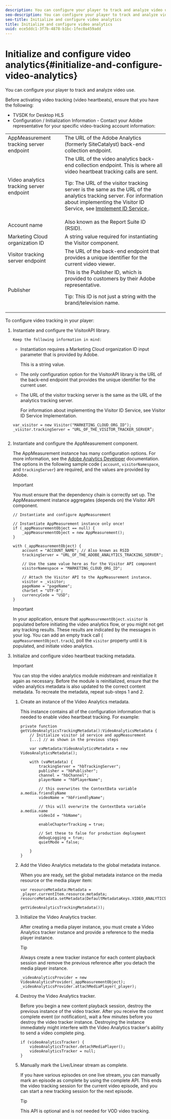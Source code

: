```yaml
---
description: You can configure your player to track and analyze video use.
seo-description: You can configure your player to track and analyze video use.
seo-title: Initialize and configure video analytics
title: Initialize and configure video analytics
uuid: ece5ddc1-3f7b-4878-b1bc-1fec0a459add
---
```


# Initialize and configure video analytics{#initialize-and-configure-video-analytics}

You can configure your player to track and analyze video use.

Before activating video tracking (video heartbeats), ensure that you have the following:

* TVSDK for Desktop HLS 
* Configuration / Initialization Information - Contact your Adobe representative for your specific video-tracking account information: 

<table id="table_3565328ABBEE4605A92EAE1ADE5D6F84"> 
 <tbody> 
  <tr> 
   <td colname="col1"> AppMeasurement tracking server endpoint </td> 
   <td colname="col2"> The URL of the Adobe Analytics (formerly SiteCatalyst) back-end collection endpoint. </td> 
  </tr> 
  <tr> 
   <td colname="col1"> Video analytics tracking server endpoint </td> 
   <td colname="col2"> The URL of the video analytics back-end collection endpoint. This is where all video heartbeat tracking calls are sent. <p>Tip:  The URL of the visitor tracking server is the same as the URL of the analytics tracking server. For information about implementing the Visitor ID Service, see <a href="https://marketing.adobe.com/resources/help/en_US/mcvid/mcvid-setup-target.html" format="html" scope="external"> Implement ID Service </a>. </p> </td> 
  </tr> 
  <tr> 
   <td colname="col1"> Account name </td> 
   <td colname="col2"> Also known as the Report Suite ID (RSID). </td> 
  </tr> 
  <tr> 
   <td colname="col1"> Marketing Cloud organization ID </td> 
   <td colname="col2"> A string value required for instantiating the Visitor component. </td> 
  </tr> 
  <tr> 
   <td colname="col1"> Visitor tracking server endpoint </td> 
   <td colname="col2"> The URL of the back-end endpoint that provides a unique identifier for the current video viewer. </td> 
  </tr> 
  <tr> 
   <td colname="col1"> Publisher </td> 
   <td colname="col2"> This is the Publisher ID, which is provided to customers by their Adobe representative. <p>Tip:  This ID is not just a string with the brand/television name. </p> </td> 
  </tr> 
 </tbody> 
</table>

To configure video tracking in your player: 

1. Instantiate and configure the VisitorAPI library.

       Keep the following information in mind:

    * Instantiation requires a Marketing Cloud organization ID input parameter that is provided by Adobe.

      This is a string value. 
    * The only configuration option for the VisitorAPI library is the URL of the back-end endpoint that provides the unique identifier for the current user. 
    * The URL of the visitor tracking server is the same as the URL of the analytics tracking server.

      For information about implementing the Visitor ID Service, see Visitor ID Service Implementation.

   ```
   var_visitor = new Visitor("MARKETING_CLOUD_ORG_ID"); 
   _visitor.trackingServer = "URL_OF_THE_VISITOR_TRACKER_SERVER”; 
    
   ```

1. Instantiate and configure the AppMeasurement component.

   The AppMeasurement instance has many configuration options. For more information, see the [Adobe Analytics Developer](https://microsite.omniture.com/t2/help/en_US/reference/#Developer) documentation. The options in the following sample code ( `account`, `visitorNamespace`, and `trackingServer`) are required, and the values are provided by Adobe. 

   >[!IMPORTANT]
   >
   >You must ensure that the dependency chain is correctly set up. The AppMeasurement instance aggregates (depends on) the Visitor API component.

   ```
   // Instantiate and configure AppMeasurement 
    
   // Instantiate AppMeasurement instance only once! 
   if (_appMeasurementObject == null) {  
       _appMeasurementObject = new AppMeasurement(); 
   } 
    
   with (_appMeasurementObject) { 
       account = "ACCOUNT_NAME"; // Also known as RSID 
       trackingServer = "URL_OF_THE_ADOBE_ANALYTICS_TRACKING_SERVER"; 
    
       // Use the same value here as for the Visitor API component 
       visitorNamespace = "MARKETING_CLOUD_ORG_ID"; 
    
       // Attach the Visitor API to the AppMeasurement instance. 
       visitor = _visitor;  
       pageName = "pageName"; 
       charSet = "UTF-8"; 
       currencyCode = "USD"; 
   } 
   
   ```

   >[!IMPORTANT]
   >
   >In your application, ensure that `appMeasurementObject.visitor` is populated before initiating the video analytics flow, or you might not get any tracking results. These results are indicated by the  messages in your log. You can add an empty track call ( `appMeasurementObject.track`), poll the `visitor` property until it is populated, and initiate video analytics.

1. Initialize and configure video heartbeat tracking metadata.

   >[!IMPORTANT]
   >
   >You can stop the video analytics module midstream and reinitialize it again as necessary. Before the module is reinitialized, ensure that the video analytics metadata is also updated to the correct content metadata. To recreate the metadata, repeat sub-steps 1 and 2.

   1. Create an instance of the Video Analytics metadata.
   
      This instance contains all of the configuration information that is needed to enable video heartbeat tracking. For example:    
   
      ```   
      private function getVideoAnalyticsTrackingMetadata():VideoAnalyticsMetadata {     
          // Initialize visitor id service and appMeasurement      
          [...] // as shown in the previous steps     
       
          var vaMetadata:VideoAnalyticsMetadata = new VideoAnalyticsMetadata(); 
       
          with (vaMetadata) { 
              trackingServer = "hbTrackingServer"; 
              publisher = "hbPublisher"; 
              channel = "hbChannel";  
              playerName = "hbPlayerName"; 
       
              // this overwrites the ContextData variable a.media.friendlyName 
              videoName = "hbFriendlyName";  
       
              // this will overwrite the ContextData variable a.media.name 
              videoId = "hbName"; 
       
              enableChapterTracking = true; 
       
              // Set these to false for production deployment 
              debugLogging = true;  
              quietMode = false; 
       
          } 
      } 
      
      ```

   1. Add the Video Analytics metadata to the global metadata instance.
   
      When you are ready, set the global metadata instance on the media resource or the media player item:

      ```   
      var resourceMetadata:Metadata = _player.currentItem.resource.metadata; 
      resourceMetadata.setMetadata(DefaultMetadataKeys.VIDEO_ANALYTICS_METADATA_KEY,  
                                   getVideoAnalyticsTrackingMetadata());
      ```   
   
   1. Initialize the Video Analytics tracker.
   
      After creating a media player instance, you must create a Video Analytics tracker instance and provide a reference to the media player instance.    
   
      >[!TIP]
      >
      >Always create a new tracker instance for each content playback session and remove the previous reference after you detach the media player instance.

      ```   
      _videoAnalyticsProvider = new VideoAnalyticsProvider(_appMeasurementObject); 
      _videoAnalyticsProvider.attachMediaPlayer(_player);
      ```

   1. Destroy the Video Analytics tracker.
   
      Before you begin a new content playback session, destroy the previous instance of the video tracker. After you receive the content complete event (or notification), wait a few minutes before you destroy the video tracker instance. Destroying the instance immediately might interfere with the Video Analytics tracker's ability to send a video complete ping.

      ```   
      if (videoAnalyticsTracker) { 
          videoAnalyticsTracker.detachMediaPlayer(); 
          videoAnalyticsTracker = null; 
      }
      ```   
   
   1. Manually mark the Live/Linear stream as complete.
   
      If you have various episodes on one live stream, you can manually mark an episode as complete by using the complete API. This ends the video tracking session for the current video episode, and you can start a new tracking session for the next episode.    
   
      >[!TIP]
      >
      >This API is optional and is not needed for VOD video tracking.

